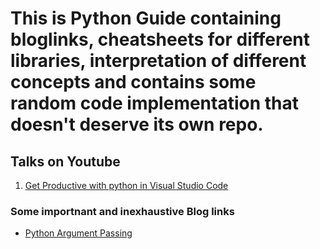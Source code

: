 # This is Python Guide containing bloglinks, cheatsheets for different libraries, interpretation of different concepts and contains some random code implementation that doesn't deserve its own repo.

## Talks on Youtube
1. [Get Productive with python in Visual Studio Code](https://www.youtube.com/watch?v=6YLMWU-5H9o)


### Some importnant and inexhaustive  Blog links


* [Python Argument Passing](http://kbyanc.blogspot.com/2007/07/python-aggregating-function-arguments.html)
